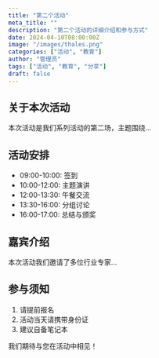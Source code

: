 ```yaml
---
title: "第二个活动"
meta_title: ""
description: "第二个活动的详细介绍和参与方式"
date: 2024-04-10T08:00:00Z
image: "/images/thales.png"
categories: ["活动", "教育"]
author: "管理员"
tags: ["活动", "教育", "分享"]
draft: false
---
```


## 关于本次活动

本次活动是我们系列活动的第二场，主题围绕...

## 活动安排

- 09:00-10:00: 签到
- 10:00-12:00: 主题演讲
- 12:00-13:30: 午餐交流
- 13:30-16:00: 分组讨论
- 16:00-17:00: 总结与颁奖

## 嘉宾介绍

本次活动我们邀请了多位行业专家...

## 参与须知

1. 请提前报名
2. 活动当天请携带身份证
3. 建议自备笔记本

我们期待与您在活动中相见！
